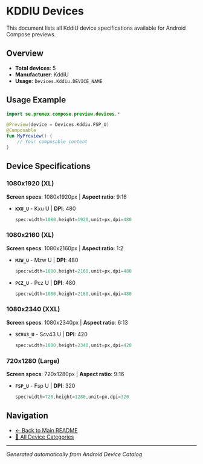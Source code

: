 # KDDIU Devices

This document lists all KddiU device specifications available for Android Compose previews.

## Overview

- **Total devices**: 5
- **Manufacturer**: KddiU
- **Usage**: `Devices.Kddiu.DEVICE_NAME`

## Usage Example

```kotlin
import se.premex.compose.preview.devices.*

@Preview(device = Devices.Kddiu.FSP_U)
@Composable
fun MyPreview() {
    // Your composable content
}
```

## Device Specifications

### 1080x1920 (XL)

**Screen specs**: 1080x1920px | **Aspect ratio**: 9:16

- **`KXU_U`** - Kxu U | **DPI**: 480
  ```kotlin
  spec:width=1080,height=1920,unit=px,dpi=480
  ```

### 1080x2160 (XL)

**Screen specs**: 1080x2160px | **Aspect ratio**: 1:2

- **`MZW_U`** - Mzw U | **DPI**: 480
  ```kotlin
  spec:width=1080,height=2160,unit=px,dpi=480
  ```

- **`PCZ_U`** - Pcz U | **DPI**: 480
  ```kotlin
  spec:width=1080,height=2160,unit=px,dpi=480
  ```

### 1080x2340 (XXL)

**Screen specs**: 1080x2340px | **Aspect ratio**: 6:13

- **`SCV43_U`** - Scv43 U | **DPI**: 420
  ```kotlin
  spec:width=1080,height=2340,unit=px,dpi=420
  ```

### 720x1280 (Large)

**Screen specs**: 720x1280px | **Aspect ratio**: 9:16

- **`FSP_U`** - Fsp U | **DPI**: 320
  ```kotlin
  spec:width=720,height=1280,unit=px,dpi=320
  ```

## Navigation

- [← Back to Main README](../../README.md)
- [📱 All Device Categories](../README.md)

---
*Generated automatically from Android Device Catalog*
